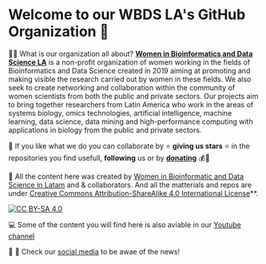 # Welcome to our **WBDS LA**'s GitHub Organization 👋

🙋‍♀️ What is our organization all about?
**[Women in Bioinformatics and Data Science LA](https://wbds.la)** is a non-profit organization of women working in the fields of Bioinformatics and Data Science created in 2019 aiming at promoting and making visible the research carried out by women in these fields. We also seek to create networking and collaboration within the community of women scientists from both the public and private sectors. Our projects aim to bring together researchers from Latin America who work in the areas of systems biology, omics technologies, artificial intelligence, machine learning, data science, data mining and high-performance computing with applications in biology from the public and private sectors.

🌈 If you like what we do you can collaborate by ⭐ **giving us stars** ⭐ in the repositories you find usefull, **following** us or by **[donating](https://opencollective.com/wbds-la/donate)** 💰🙏 

👩‍  All the content here was created by [Women in Bioinformatic and Data Science in Latam](https://wbds.la) and & collaborators. And all the matterials and repos are under [Creative Commons Attribution-ShareAlike 4.0 International License][cc-by-sa]**. 

[![CC BY-SA 4.0][cc-by-sa-image]][cc-by-sa]

[cc-by-sa]: http://creativecommons.org/licenses/by-sa/4.0/
[cc-by-sa-image]: https://licensebuttons.net/l/by-sa/4.0/88x31.png
[cc-by-sa-shield]: https://img.shields.io/badge/License-CC%20BY--SA%204.0-lightgrey.svg

💻 Some of the content you will find here is also aviable in our [Youtube channel](https://www.youtube.com/c/WomenBioinformaticsNetworkLA)

🔖 🔗 Check our [social media](https://linktr.ee/wbds) to be awae of the news!

